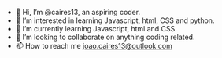 - 👋 Hi, I’m @caires13, an aspiring coder.
- 👀 I’m interested in learning Javascript, html, CSS and python.
- 🌱 I’m currently learning Javascript, html and CSS.
- 💞️ I’m looking to collaborate on anything coding related.
- 📫 How to reach me joao.caires13@outlook.com

<!---
caires13/caires13 is a ✨ special ✨ repository because its `README.md` (this file) appears on your GitHub profile.
You can click the Preview link to take a look at your changes.
--->
